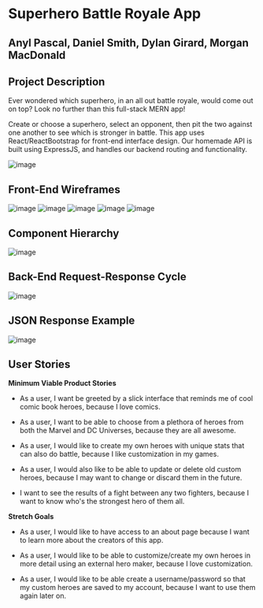 # Superhero Battle Royale App

## Anyl Pascal, Daniel Smith, Dylan Girard, Morgan MacDonald

## Project Description

Ever wondered which superhero, in an all out battle royale, would come out on top? Look no further than this full-stack MERN app!

Create or choose a superhero, select an opponent, then pit the two against one another to see which is stronger in battle. This app uses React/ReactBootstrap for front-end interface design. Our homemade API is built using ExpressJS, and handles our backend routing and functionality.

![image](planning/superhero-header.jpg)

## Front-End Wireframes

![image](planning/home-page.jpg)
![image](planning/character-choose-pages.jpg)
![image](planning/battle-royale-page.jpg)
![image](planning/create-your-own-form.jpg)
![image](planning/character-choose-modal-update-delete.jpg)


## Component Hierarchy

![image](planning/hero-battle-app-component-hierarchy.png)

## Back-End Request-Response Cycle

![image](planning/request-response-cycle.png)

## JSON Response Example

![image](planning/hero-json-data-example.png)

## User Stories

**Minimum Viable Product Stories**

- As a user, I want be greeted by a slick interface that reminds me of cool comic book heroes, because I love comics.

- As a user, I want to be able to choose from a plethora of heroes from both the Marvel and DC Universes, because they are all awesome.

- As a user, I would like to create my own heroes with unique stats that can also do battle, because I like customization in my games.

- As a user, I would also like to be able to update or delete old custom heroes, because I may want to change or discard them in the future.

- I want to see the results of a fight between any two fighters, because I want to know who's the strongest hero of them all.

**Stretch Goals**

- As a user, I would like to have access to an about page because I want to learn more about the creators of this app.

- As a user, I would like to be able to customize/create my own heroes in more detail using an external hero maker, because I love customization.

- As a user, I would like to be able create a username/password so that my custom heroes are saved to my account, because I want to use them again later on.
